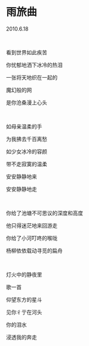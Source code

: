 # 雨旅曲

2010.6.18

&emsp;

看到世界如此疾苦

你忧郁地洒下冰冷的热泪

一张将天地织在一起的

魔幻般的网

是你沧桑漫上心头

&emsp;

如母亲温柔的手

为我拂去千百离愁

如少女冰冷的容颜

带不走寂寞的温柔

安安静静地来

安安静静地走

&emsp;

你给了池塘不可思议的深度和高度

他只得迷茫地来回游走

你给了小河叮咚的喉咙

杨柳依依载动寻觅的扁舟

&emsp;

灯火中的静夜里

歌一首

仰望东方的星斗

见你彳亍在河头

你的泪水

浸透我的奔走

